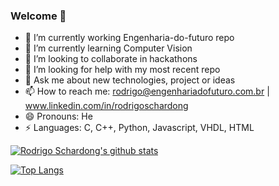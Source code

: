 ### Welcome 👋

- 🔭 I’m currently working Engenharia-do-futuro repo
- 🌱 I’m currently learning Computer Vision 
- 👯 I’m looking to collaborate in hackathons
- 🤔 I’m looking for help with my most recent repo
- 💬 Ask me about new technologies, project or ideas
- 📫 How to reach me: rodrigo@engenhariadofuturo.com.br | www.linkedin.com/in/rodrigoschardong
- 😄 Pronouns: He
- ⚡ Languages: C, C++, Python, Javascript, VHDL, HTML

[![Rodrigo Schardong's github stats](https://github-readme-stats.vercel.app/api?username=rodrigoschardong&count_private=true&show_icons=true&theme=radical)](https://github.com/anuraghazra/github-readme-stats)


[![Top Langs](https://github-readme-stats.vercel.app/api/top-langs/?username=rodrigoschardong&layout=compact&theme=radical)](https://github.com/GabrielPCamargo/github-readme-stats)



